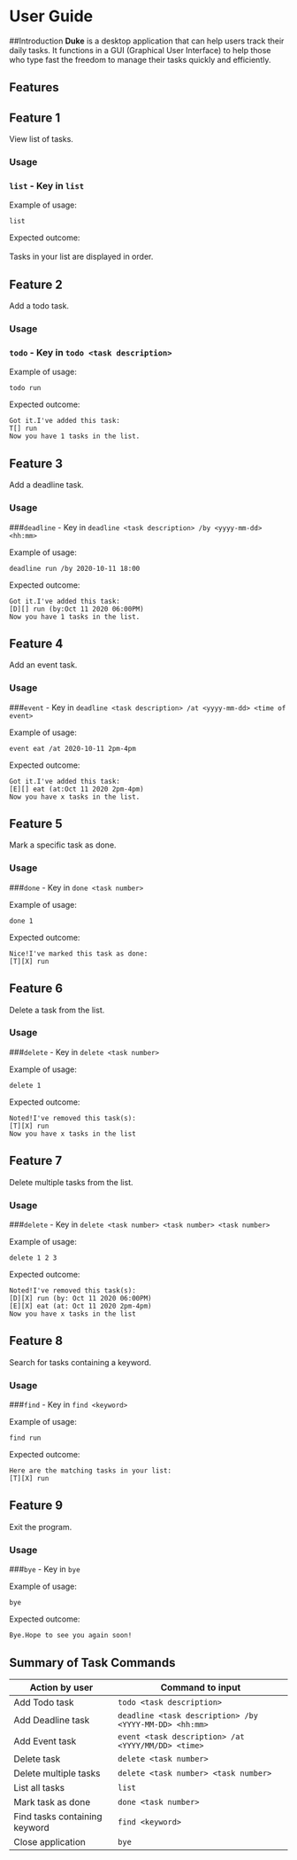 # User Guide

##Introduction
**Duke** is a desktop application that can help users track their daily tasks.
It functions in a GUI (Graphical User Interface) to help those who type fast the freedom
to manage their tasks quickly and efficiently.

## Features 

## Feature 1 
View list of tasks.

### Usage

### `list` - Key in `list`

Example of usage: 

`list`

Expected outcome:
<br>
<br>
Tasks in your list are displayed in order.


## Feature 2
Add a todo task.

### Usage

### `todo` - Key in `todo <task description>`

Example of usage:

`todo run`

Expected outcome:

`Got it.I've added this task:`
<br>
`T[] run`
<br>
`Now you have 1 tasks in the list.`

## Feature 3
Add a deadline task.

### Usage

###`deadline` - Key in `deadline <task description> /by <yyyy-mm-dd> <hh:mm>`

Example of usage:

`deadline run /by 2020-10-11 18:00`

Expected outcome:

`Got it.I've added this task:`
<br>
`[D][] run (by:Oct 11 2020 06:00PM)`
<br>
`Now you have 1 tasks in the list.`

## Feature 4
Add an event task.

### Usage

###`event` - Key in `deadline <task description> /at <yyyy-mm-dd> <time of event>`

Example of usage:

`event eat /at 2020-10-11 2pm-4pm`

Expected outcome:

`Got it.I've added this task:`
<br>
`[E][] eat (at:Oct 11 2020 2pm-4pm)`
<br>
`Now you have x tasks in the list.`

## Feature 5
Mark a specific task as done.

### Usage

###`done` - Key in `done <task number>`

Example of usage:

`done 1`

Expected outcome:

`Nice!I've marked this task as done:`
<br>
`[T][X] run`
<br>

## Feature 6
Delete a task from the list.

### Usage

###`delete` - Key in `delete <task number>`

Example of usage:

`delete 1`

Expected outcome:

`Noted!I've removed this task(s):`
<br>
`[T][X] run`
<br>
`Now you have x tasks in the list`

## Feature 7
Delete multiple tasks from the list.

### Usage

###`delete` - Key in `delete <task number> <task number> <task number>`

Example of usage:

`delete 1 2 3`

Expected outcome:

`Noted!I've removed this task(s):`
<br>
`[D][X] run (by: Oct 11 2020 06:00PM)`
<br>
`[E][X] eat (at: Oct 11 2020 2pm-4pm)`
<br>
`Now you have x tasks in the list` 
<br> 


## Feature 8
Search for tasks containing a keyword.

### Usage

###`find` - Key in `find <keyword>`

Example of usage:

`find run`

Expected outcome:

`Here are the matching tasks in your list:`
<br>
`[T][X] run`
<br>

## Feature 9
Exit the program.

### Usage

###`bye` - Key in `bye`

Example of usage:

`bye`

Expected outcome:

`Bye.Hope to see you again soon!`





## Summary of Task Commands

Action by user | Command to input
------------ | -------------
Add Todo task | `todo <task description>`
Add Deadline task | `deadline <task description> /by <YYYY-MM-DD> <hh:mm>`
Add Event task | `event <task description> /at <YYYY/MM/DD> <time>`
Delete task | `delete <task number>`
Delete multiple tasks | `delete <task number> <task number>`
List all tasks | `list`
Mark task as done | `done <task number>`
Find tasks containing keyword | `find <keyword>`
Close application | `bye`

